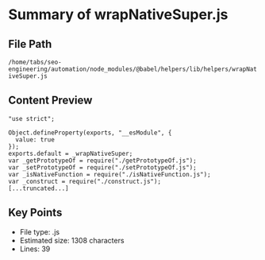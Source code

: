 # Summary of wrapNativeSuper.js
  
## File Path
`/home/tabs/seo-engineering/automation/node_modules/@babel/helpers/lib/helpers/wrapNativeSuper.js`

## Content Preview
```
"use strict";

Object.defineProperty(exports, "__esModule", {
  value: true
});
exports.default = _wrapNativeSuper;
var _getPrototypeOf = require("./getPrototypeOf.js");
var _setPrototypeOf = require("./setPrototypeOf.js");
var _isNativeFunction = require("./isNativeFunction.js");
var _construct = require("./construct.js");
[...truncated...]
```

## Key Points
- File type: .js
- Estimated size: 1308 characters
- Lines: 39
